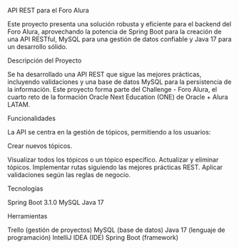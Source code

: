 API REST para el Foro Alura

Este proyecto presenta una solución robusta y eficiente para el backend del Foro Alura, aprovechando la potencia de Spring Boot para la creación de una API RESTful, MySQL para una gestión de datos confiable y Java 17 para un desarrollo sólido.

Descripción del Proyecto

Se ha desarrollado una API REST que sigue las mejores prácticas, incluyendo validaciones y una base de datos MySQL para la persistencia de la información. Este proyecto forma parte del Challenge - Foro Alura, el cuarto reto de la formación Oracle Next Education (ONE) de Oracle + Alura LATAM.

Funcionalidades

La API se centra en la gestión de tópicos, permitiendo a los usuarios:

Crear nuevos tópicos.

Visualizar todos los tópicos o un tópico específico.
Actualizar y eliminar tópicos.
Implementar rutas siguiendo las mejores prácticas REST.
Aplicar validaciones según las reglas de negocio.

Tecnologías

Spring Boot 3.1.0
MySQL
Java 17

Herramientas

Trello (gestión de proyectos)
MySQL (base de datos)
Java 17 (lenguaje de programación)
IntelliJ IDEA (IDE)
Spring Boot (framework)


